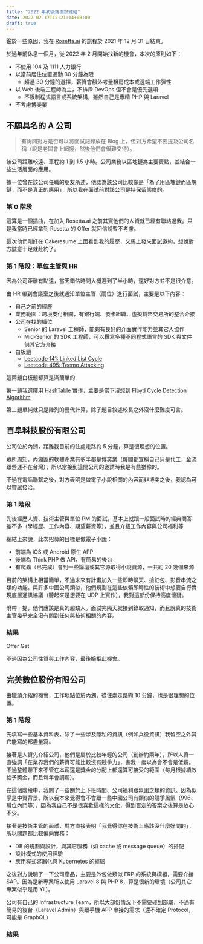 ```yaml
---
title: "2022 年初後端面試總結"
date: 2022-02-17T12:21:14+08:00
draft: true
---
```


鑑於一些原因，我在 [Rosetta.ai](https://rosetta.ai) 的旅程於 2021 年 12 月 31 日結束。

於過年前休息一個月，從 2022 年 2 月開始找新的機會，本次的原則如下：

- 不使用 104 及 1111 人力銀行
- 以當前居住位置通勤 30 分鐘為限
    - 超過 30 分鐘的選擇，薪資會額外考量租房成本或遠端工作彈性
- 以 Web 後端工程師為主，不排斥 DevOps 但不會是優先選項
    - 不限制程式語言或系統架構，雖然自己是專精 PHP 與 Laravel
- 不考慮博奕業

<!--truncate-->

## 不願具名的 A 公司

> 有詢問對方是否可以將面試記錄放在 Blog 上，但對方希望不要提及公司名稱（說是老闆會上網搜，然後他們會很難交待）。

該公司距離較遠、車程約 1 到 1.5 小時。公司業務以區塊鏈為主要賣點，並結合一些生活層面的應用。

據一位曾在該公司任職的朋友所述，他認為該公司比較像是「為了用區塊鏈而區塊鏈，而不是真正的應用」，所以我在面試前對該公司是持保留態度的。

### 第 0 階段

這算是一個插曲，在加入 Rosetta.ai 之前其實他們的人資就已經有聯絡過我。只是我當時已經拿到 Rosetta 的 Offer 就回信說暫不考慮。

這次他們剛好在 Cakeresume 上面看到我的履歷，又馬上發來面試邀約，想說對方誠意十足就赴約了。

### 第 1 階段：單位主管與 HR

因為公司距離有點遠，當天錯估時間大概遲到了半小時，還好對方並不是很介意。

由 HR 帶到會議室之後就通知單位主管（兩位）進行面試，主要是以下內容：

- 自己之前的經歷
- 業務範圍：跨境支付相關，有銀行端、發卡組職、虛擬貨幣交易所的整合介接
- 公司在找的職位
    - Senior 的 Laravel 工程師，能夠有良好的介面實作能力並其它人協作
    - Mid-Senior 的 SDK 工程師，可以撰寫多種不同程式語言的 SDK 與文件供其它方介接
- 白板題
    - [Leetcode 141: Linked List Cycle](https://leetcode.com/problems/linked-list-cycle/)
    - [Leetcode 495: Teemo Attacking](https://leetcode.com/problems/teemo-attacking/)

這兩題白板題都算是滿簡單的

第一題我選擇用 [HashTable 實作](https://github.com/goldknife6/algorithm/blob/main/%E5%9B%BE%E8%A7%A3%E5%A4%A7%E5%8E%82%E9%AB%98%E9%A2%91%E7%AE%97%E6%B3%95%E9%A2%98/%E9%93%BE%E8%A1%A8/0141-%E7%8E%AF%E5%BD%A2%E9%93%BE%E8%A1%A8.pdf)，主要是當下沒想到 [Floyd Cycle Detection Algorithm](https://zh.wikipedia.org/wiki/Floyd%E5%88%A4%E5%9C%88%E7%AE%97%E6%B3%95)

第二題單純就只是陣列的疊代計算，除了題目敘述較長之外沒什麼難度可言。

## 百阜科技股份有限公司

公司位於內湖，距離我目前的住處走路約 5 分鐘，算是很理想的位置。

眾所周知，內湖區的軟體產業有多半都是博奕業（每間都宣稱自己只是代工，金流跟營運不在台灣），所以當接到這間公司的邀請時我是有些猶豫的。

不過在電話聯繫之後，對方表明是做電子小說相關的內容而非博奕之後，我認為可以嘗試接洽。

### 第 1 階段

先後經歷人資、技術主管與單位 PM 的面試，基本上就跟一般面試時的經典問答差不多（學經歷、工作內容、期望薪資等），並且介紹工作內容與公司福利等

總結上來說，此次招募的目標是做電子小說：

- 前端為 iOS 或 Android 原生 APP
- 後端為 Think PHP 做 API，有簡易的後台
- 有爬蟲（已完成）會到一些論壇或其它源取得小說資源，一共約 20 幾個來源

目前的架構上相當簡單，不過未來有計畫加入一些即時聊天、搶紅包、影音串流之類的功能。與許多中國公司類似，他們規劃在這些依賴即時性的技術中想要自行實現底層通訊協議（聽起來是想要在 UDP 上實作），我對這部份保持高度懷疑。

附帶一提，他們應該是真的超缺人。面試完隔天就接到錄取通知，而且說真的技術主管幾乎完全沒有問到任何與技術相關的內容。

### 結果

Offer Get

不過因為公司性質與工作內容，最後婉拒此機會。

## 完美數位股份有限公司

由獵頭介紹的機會，工作地點位於內湖，從住處走路約 10 分鐘，也是很理想的位置。

### 第 1 階段

先填寫一些基本資料表，除了一些涉及隱私的資訊（例如兵役資訊）我留空之外其它能寫的都盡量寫。

接著是人資先介紹公司，他們是屬於比較年輕的公司（創辦約兩年），所以人資一直強調「在業界我們的薪資可能比較沒有競爭力」，害我一度以為會不會是低薪。不過整體聽下來不管在本薪還是獎金的分配上都還算可接受的範圍（每月根據績效給予獎金，而且每年會調薪）。

在這個階段中，我問了一些關於上下班時間、公司福利跟氛圍之類的資訊。因為似乎是中資背景，所以我本來覺得會不會跟一些中國公司有類似的競爭風氣（996、職位內鬥等），因為我自己不是很喜歡這樣的文化，得到否定的答案之後算是放心不少。

接著是技術主管的面試，對方直接表明「我覺得你在技術上應該沒什麼好問的」，所以問題都比較偏向實務：

- DB 的規劃與設計，與其它服務（如 cache 或 message queue）的搭配
- 設計模式的使用經驗
- 應用程式容器化與 Kubernetes 的經驗

之後對方說明了一下公司產品，主要是外包做類似 ERP 的系統與模組，需要介接 SAP。因為是新專案所以使用 Laravel 8 與 PHP 8，算是很新的環境（公司其它專案似乎是用 Yii）。

公司有自己的 Infrastructure Team，所以大部份情況下不需要碰到部屬，不過有簡易的後台（Laravel Admin）與跟手機 APP 串接的需求（還不確定 Protocol，可能是 GraphQL）

### 結果
